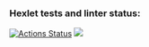 ### Hexlet tests and linter status:
[![Actions Status](https://github.com/KupriianovaAlina/frontend-project-44/workflows/hexlet-check/badge.svg)](https://github.com/KupriianovaAlina/frontend-project-44/actions)
<a href=https://codeclimate.com/github/KupriianovaAlina/frontend-project-44/maintainability><img src=https://api.codeclimate.com/v1/badges/b787f78285cd4ed70a3a/maintainability /></a>
